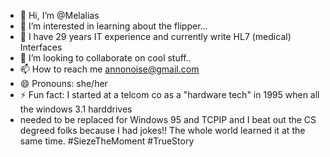 - 👋 Hi, I’m @Melalias
- 👀 I’m interested in learning about the flipper...
- 🌱 I have 29 years IT experience and currently write HL7 (medical) Interfaces
- 💞️ I’m looking to collaborate on cool stuff..
- 📫 How to reach me annonoise@gmail.com
- 😄 Pronouns: she/her
- ⚡ Fun fact: I started at a telcom co as a "hardware tech" in 1995 when all the windows 3.1 harddrives
- needed to be replaced for Windows 95 and TCPIP and I beat out the CS degreed folks because I had jokes!! The whole world learned it at the same time. #SiezeTheMoment #TrueStory 
  

<!---
Melalias/Melalias is a ✨ special ✨ repository because its `README.md` (this file) appears on your GitHub profile.
You can click the Preview link to take a look at your changes.
--->

